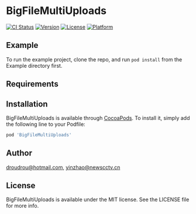 # BigFileMultiUploads

[![CI Status](https://img.shields.io/travis/droudrou@hotmail.com/BigFileMultiUploads.svg?style=flat)](https://travis-ci.org/droudrou@hotmail.com/BigFileMultiUploads)
[![Version](https://img.shields.io/cocoapods/v/BigFileMultiUploads.svg?style=flat)](https://cocoapods.org/pods/BigFileMultiUploads)
[![License](https://img.shields.io/cocoapods/l/BigFileMultiUploads.svg?style=flat)](https://cocoapods.org/pods/BigFileMultiUploads)
[![Platform](https://img.shields.io/cocoapods/p/BigFileMultiUploads.svg?style=flat)](https://cocoapods.org/pods/BigFileMultiUploads)

## Example

To run the example project, clone the repo, and run `pod install` from the Example directory first.

## Requirements

## Installation

BigFileMultiUploads is available through [CocoaPods](https://cocoapods.org). To install
it, simply add the following line to your Podfile:

```ruby
pod 'BigFileMultiUploads'
```

## Author

droudrou@hotmail.com, yinzhao@newscctv.cn

## License

BigFileMultiUploads is available under the MIT license. See the LICENSE file for more info.
